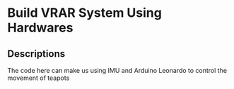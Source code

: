 # Build VRAR System Using Hardwares
## Descriptions
The code here can make us using IMU and Arduino Leonardo to control the movement of teapots